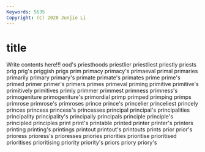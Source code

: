 ```yaml
---
Keywords: 5635
Copyright: (C) 2020 Junjie Li
---
```


# title

Write contents here!!!
ood's 
priesthoods 
priestlier 
priestliest
priestly 
priests 
prig 
prig's 
priggish 
prigs 
prim 
primacy 
primacy's 
primaeval
primal 
primaries 
primarily 
primary 
primary's 
primate 
primate's 
primates 
prime 
prime's
primed 
primer 
primer's 
primers 
primes 
primeval 
priming 
primitive 
primitive's 
primitively
primitives 
primly 
primmer 
primmest 
primness 
primness's 
primogeniture 
primogeniture's 
primordial 
primp
primped 
primping 
primps 
primrose 
primrose's 
primroses 
prince 
prince's 
princelier 
princeliest
princely 
princes 
princess 
princess's 
princesses 
principal 
principal's 
principalities 
principality 
principality's
principally 
principals 
principle 
principle's 
principled 
principles 
print 
print's 
printable 
printed
printer 
printer's 
printers 
printing 
printing's 
printings 
printout 
printout's 
printouts 
prints
prior 
prior's 
prioress 
prioress's 
prioresses 
priories 
priorities 
prioritise 
prioritised 
prioritises
prioritising 
priority 
priority's 
priors 
priory 
priory's 
